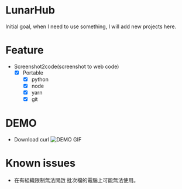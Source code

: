 # LunarHub
Initial goal, when I need to use something, I will add new projects here.

# Feature
- Screenshot2code(screenshot to web code)
  - [X] Portable
    - [X] python
    - [X] node
    - [X] yarn
    - [X] git
# DEMO
- Download curl
![DEMO GIF](./assets/demo.gif)

# Known issues
- 在有組織限制無法開啟 批次檔的電腦上可能無法使用。
